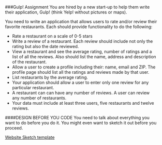 <!--djw:done-->
<!--todo: remove the url / replace with file download link -->
###Gulp! Assignment
You are hired by a new start-up to help them write their application, Gulp! (think Yelp! without pictures or maps).

You need to write an application that allows users to rate and/or review their favorite restaurants. 
Each should provide functionality to do the following:
* Rate a restaurant on a scale of 0-5 stars
* Write a review of a restaurant. Each review should include not only the rating but also the date reviewed.
* View a restaurant and see the average rating, number of ratings and a list of all the reviews. Also should list the name, address and description of the restaurant.
* Allow a user to create a profile including their: name, email and ZIP. The profile page should list all the ratings and reviews made by that user.
* List restaurants by the average rating.
* Your application should allow a user to enter only one review for any particular restaurant. 
* A restaurant can can have any number of reviews. A user can review any number of restaurants.
* Your data must include at least three users, five restaurants and twelve reviews.


####DESIGN BEFORE YOU CODE 
You need to talk about everything you want to do before you do it. You might even want to sketch it out before you proceed.

<a href="http://cdn.shopify.com/s/files/1/0042/9602/files/Browser-Pad.pdf?100935">Website Sketch template</a>
